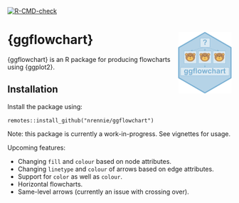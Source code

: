 <!-- badges: start -->
  [![R-CMD-check](https://github.com/nrennie/ggflowchart/actions/workflows/R-CMD-check.yaml/badge.svg)](https://github.com/nrennie/ggflowchart/actions/workflows/R-CMD-check.yaml)
  <!-- badges: end -->

# {ggflowchart} <img src="man/figures/logo.png" align="right" width="120" />

{ggflowchart} is an R package for producing flowcharts using {ggplot2}.

## Installation

Install the package using:

```
remotes::install_github("nrennie/ggflowchart")
```

Note: this package is currently a work-in-progress. See vignettes for usage.

Upcoming features:

* Changing `fill` and `colour` based on node attributes.
* Changing `linetype` and `colour` of arrows based on edge attributes.
* Support for `color` as well as `colour`.
* Horizontal flowcharts.
* Same-level arrows (currently an issue with crossing over).
